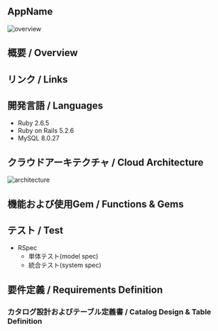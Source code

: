 ## AppName

![overview]()

## 概要 / Overview

## リンク / Links

## 開発言語 / Languages
- Ruby 2.6.5
- Ruby on Rails 5.2.6
- MySQL 8.0.27

## クラウドアーキテクチャ / Cloud Architecture
![architecture]()


## 機能および使用Gem / Functions & Gems

## テスト / Test
- RSpec
  - 単体テスト(model spec)
  - 統合テスト(system spec)

## 要件定義 / Requirements Definition

### カタログ設計およびテーブル定義書 / Catalog Design & Table Definition
